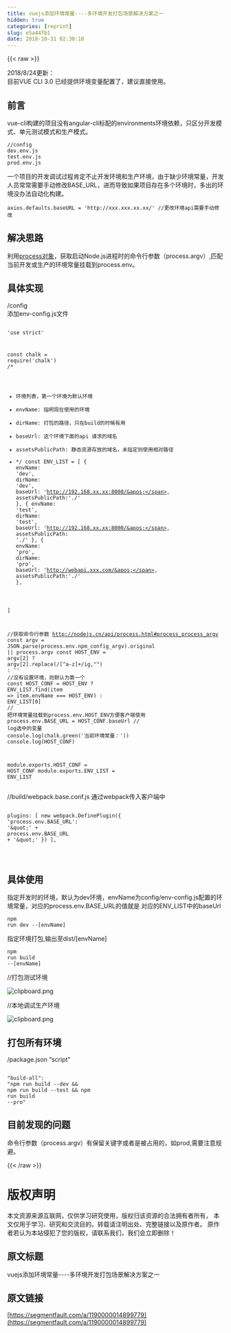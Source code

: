 ```yaml
---
title: vuejs添加环境常量----多环境开发打包场景解决方案之一
hidden: true
categories: [reprint]
slug: e5a44fb1
date: 2018-10-31 02:30:10
---
```


{{< raw >}}
<p>2018/8/24&#x66F4;&#x65B0;&#xFF1A;<br>&#x76EE;&#x524D;VUE CLI 3.0 &#x5DF2;&#x7ECF;&#x63D0;&#x4F9B;&#x73AF;&#x5883;&#x53D8;&#x91CF;&#x914D;&#x7F6E;&#x4E86;&#xFF0C;&#x5EFA;&#x8BAE;&#x76F4;&#x63A5;&#x4F7F;&#x7528;&#x3002;</p><h2 id="articleHeader0">&#x524D;&#x8A00;</h2><p>vue-cli&#x6784;&#x5EFA;&#x7684;&#x9879;&#x76EE;&#x6CA1;&#x6709;angular-cli&#x6807;&#x914D;&#x7684;environments&#x73AF;&#x5883;&#x4F9D;&#x8D56;&#xFF0C;&#x53EA;&#x533A;&#x5206;&#x5F00;&#x53D1;&#x6A21;&#x5F0F;&#x3001;&#x5355;&#x5143;&#x6D4B;&#x8BD5;&#x6A21;&#x5F0F;&#x548C;&#x751F;&#x4EA7;&#x6A21;&#x5F0F;&#x3002;</p><div class="widget-codetool" style="display:none"><div class="widget-codetool--inner"><span class="selectCode code-tool" data-toggle="tooltip" data-placement="top" title="" data-original-title="&#x5168;&#x9009;"></span> <span type="button" class="copyCode code-tool" data-toggle="tooltip" data-placement="top" data-clipboard-text="//config
dev.env.js
test.env.js
prod.env.js" title="" data-original-title="&#x590D;&#x5236;"></span> <span type="button" class="saveToNote code-tool" data-toggle="tooltip" data-placement="top" title="" data-original-title="&#x653E;&#x8FDB;&#x7B14;&#x8BB0;"></span></div></div><pre class="hljs stylus"><code><span class="hljs-comment">//config</span>
dev<span class="hljs-selector-class">.env</span><span class="hljs-selector-class">.js</span>
test<span class="hljs-selector-class">.env</span><span class="hljs-selector-class">.js</span>
prod<span class="hljs-selector-class">.env</span><span class="hljs-selector-class">.js</span></code></pre><p>&#x4E00;&#x4E2A;&#x9879;&#x76EE;&#x7684;&#x5F00;&#x53D1;&#x8C03;&#x8BD5;&#x8FC7;&#x7A0B;&#x80AF;&#x5B9A;&#x4E0D;&#x6B62;&#x5F00;&#x53D1;&#x73AF;&#x5883;&#x548C;&#x751F;&#x4EA7;&#x73AF;&#x5883;&#xFF0C;&#x7531;&#x4E8E;&#x7F3A;&#x5C11;&#x73AF;&#x5883;&#x5E38;&#x91CF;&#xFF0C;&#x5F00;&#x53D1;&#x4EBA;&#x5458;&#x5E38;&#x5E38;&#x9700;&#x8981;&#x624B;&#x52A8;&#x4FEE;&#x6539;BASE_URL&#xFF0C;&#x8FDB;&#x800C;&#x5BFC;&#x81F4;&#x5982;&#x679C;&#x9879;&#x76EE;&#x5B58;&#x5728;&#x591A;&#x4E2A;&#x73AF;&#x5883;&#x65F6;&#xFF0C;&#x591A;&#x51FA;&#x7684;&#x73AF;&#x5883;&#x6CA1;&#x529E;&#x6CD5;&#x81EA;&#x52A8;&#x5316;&#x6784;&#x5EFA;&#x3002;</p><div class="widget-codetool" style="display:none"><div class="widget-codetool--inner"><span class="selectCode code-tool" data-toggle="tooltip" data-placement="top" title="" data-original-title="&#x5168;&#x9009;"></span> <span type="button" class="copyCode code-tool" data-toggle="tooltip" data-placement="top" data-clipboard-text="axios.defaults.baseURL = &apos;http://xxx.xxx.xx.xx/&apos; //&#x66F4;&#x6539;&#x73AF;&#x5883;api&#x9700;&#x8981;&#x624B;&#x52A8;&#x4FEE;&#x6539;" title="" data-original-title="&#x590D;&#x5236;"></span> <span type="button" class="saveToNote code-tool" data-toggle="tooltip" data-placement="top" title="" data-original-title="&#x653E;&#x8FDB;&#x7B14;&#x8BB0;"></span></div></div><pre class="hljs stylus"><code style="word-break:break-word;white-space:initial">axios<span class="hljs-selector-class">.defaults</span><span class="hljs-selector-class">.baseURL</span> = <span class="hljs-string">&apos;http://xxx.xxx.xx.xx/&apos;</span> <span class="hljs-comment">//&#x66F4;&#x6539;&#x73AF;&#x5883;api&#x9700;&#x8981;&#x624B;&#x52A8;&#x4FEE;&#x6539;</span></code></pre><h2 id="articleHeader1">&#x89E3;&#x51B3;&#x601D;&#x8DEF;</h2><p>&#x5229;&#x7528;<a href="http://nodejs.cn/api/process.html" rel="nofollow noreferrer" target="_blank">process&#x5BF9;&#x8C61;</a>&#xFF0C;&#x83B7;&#x53D6;&#x542F;&#x52A8;Node.js&#x8FDB;&#x7A0B;&#x65F6;&#x7684;&#x547D;&#x4EE4;&#x884C;&#x53C2;&#x6570;&#xFF08;process.argv&#xFF09;,&#x5339;&#x914D;&#x5F53;&#x524D;&#x5F00;&#x53D1;&#x6216;&#x751F;&#x4EA7;&#x7684;&#x73AF;&#x5883;&#x5E38;&#x91CF;&#x6302;&#x8F7D;&#x5230;process.env&#x3002;</p><h2 id="articleHeader2">&#x5177;&#x4F53;&#x5B9E;&#x73B0;</h2><p>/config<br>&#x6DFB;&#x52A0;env-config.js&#x6587;&#x4EF6;</p><div class="widget-codetool" style="display:none"><div class="widget-codetool--inner"><span class="selectCode code-tool" data-toggle="tooltip" data-placement="top" title="" data-original-title="&#x5168;&#x9009;"></span> <span type="button" class="copyCode code-tool" data-toggle="tooltip" data-placement="top" data-clipboard-text="
&apos;use strict&apos;

const chalk = require(&apos;chalk&apos;)
/*
* &#x73AF;&#x5883;&#x5217;&#x8868;&#xFF0C;&#x7B2C;&#x4E00;&#x4E2A;&#x73AF;&#x5883;&#x4E3A;&#x9ED8;&#x8BA4;&#x73AF;&#x5883;
* envName: &#x6307;&#x660E;&#x73B0;&#x5728;&#x4F7F;&#x7528;&#x7684;&#x73AF;&#x5883;
* dirName: &#x6253;&#x5305;&#x7684;&#x8DEF;&#x5F84;&#xFF0C;&#x53EA;&#x5728;build&#x7684;&#x65F6;&#x5019;&#x6709;&#x7528;
* baseUrl: &#x8FD9;&#x4E2A;&#x73AF;&#x5883;&#x4E0B;&#x9762;&#x7684;api &#x8BF7;&#x6C42;&#x7684;&#x57DF;&#x540D;
* assetsPublicPath: &#x9759;&#x6001;&#x8D44;&#x6E90;&#x5B58;&#x653E;&#x7684;&#x57DF;&#x540D;&#xFF0C;&#x672A;&#x6307;&#x5B9A;&#x5219;&#x4F7F;&#x7528;&#x76F8;&#x5BF9;&#x8DEF;&#x5F84;
* */
const ENV_LIST = [
    {
        envName: &apos;dev&apos;,
        dirName: &apos;dev&apos;,
        baseUrl: &apos;http://192.168.xx.xx:8000/&apos;,
        assetsPublicPath:&apos;./&apos;
    },
    {
        envName: &apos;test&apos;,
        dirName: &apos;test&apos;,
        baseUrl: &apos;http://192.168.xx.xx:8000/&apos;,
        assetsPublicPath: &apos;./&apos;
    },
    {
        envName: &apos;pro&apos;,
        dirName: &apos;pro&apos;,
        baseUrl: &apos;http://webapi.xxx.com/&apos;,
        assetsPublicPath:&apos;./&apos;
    },

]

//&#x83B7;&#x53D6;&#x547D;&#x4EE4;&#x884C;&#x53C2;&#x6570; http://nodejs.cn/api/process.html#process_process_argv
const argv = JSON.parse(process.env.npm_config_argv).original || process.argv
const HOST_ENV = argv[2] ? argv[2].replace(/[^a-z]+/ig,&quot;&quot;) : &apos;&apos;
//&#x6CA1;&#x6709;&#x8BBE;&#x7F6E;&#x73AF;&#x5883;&#xFF0C;&#x5219;&#x9ED8;&#x8BA4;&#x4E3A;&#x7B2C;&#x4E00;&#x4E2A;
const HOST_CONF = HOST_ENV  ? ENV_LIST.find(item =&gt; item.envName === HOST_ENV) : ENV_LIST[0] 
// &#x628A;&#x73AF;&#x5883;&#x5E38;&#x91CF;&#x6302;&#x8F7D;&#x5230;process.env.HOST_ENV&#x65B9;&#x4FBF;&#x5BA2;&#x6237;&#x7AEF;&#x4F7F;&#x7528;
process.env.BASE_URL = HOST_CONF.baseUrl
// log&#x9009;&#x4E2D;&#x7684;&#x53D8;&#x91CF;
console.log(chalk.green(&apos;&#x5F53;&#x524D;&#x73AF;&#x5883;&#x5E38;&#x91CF;&#xFF1A;&apos;))
console.log(HOST_CONF)

module.exports.HOST_CONF = HOST_CONF
module.exports.ENV_LIST = ENV_LIST" title="" data-original-title="&#x590D;&#x5236;"></span> <span type="button" class="saveToNote code-tool" data-toggle="tooltip" data-placement="top" title="" data-original-title="&#x653E;&#x8FDB;&#x7B14;&#x8BB0;"></span></div></div><pre class="hljs javascript"><code><span class="hljs-meta">
&apos;use strict&apos;</span>

<span class="hljs-keyword">const</span> chalk = <span class="hljs-built_in">require</span>(<span class="hljs-string">&apos;chalk&apos;</span>)
<span class="hljs-comment">/*
* &#x73AF;&#x5883;&#x5217;&#x8868;&#xFF0C;&#x7B2C;&#x4E00;&#x4E2A;&#x73AF;&#x5883;&#x4E3A;&#x9ED8;&#x8BA4;&#x73AF;&#x5883;
* envName: &#x6307;&#x660E;&#x73B0;&#x5728;&#x4F7F;&#x7528;&#x7684;&#x73AF;&#x5883;
* dirName: &#x6253;&#x5305;&#x7684;&#x8DEF;&#x5F84;&#xFF0C;&#x53EA;&#x5728;build&#x7684;&#x65F6;&#x5019;&#x6709;&#x7528;
* baseUrl: &#x8FD9;&#x4E2A;&#x73AF;&#x5883;&#x4E0B;&#x9762;&#x7684;api &#x8BF7;&#x6C42;&#x7684;&#x57DF;&#x540D;
* assetsPublicPath: &#x9759;&#x6001;&#x8D44;&#x6E90;&#x5B58;&#x653E;&#x7684;&#x57DF;&#x540D;&#xFF0C;&#x672A;&#x6307;&#x5B9A;&#x5219;&#x4F7F;&#x7528;&#x76F8;&#x5BF9;&#x8DEF;&#x5F84;
* */</span>
<span class="hljs-keyword">const</span> ENV_LIST = [
    {
        <span class="hljs-attr">envName</span>: <span class="hljs-string">&apos;dev&apos;</span>,
        <span class="hljs-attr">dirName</span>: <span class="hljs-string">&apos;dev&apos;</span>,
        <span class="hljs-attr">baseUrl</span>: <span class="hljs-string">&apos;http://192.168.xx.xx:8000/&apos;</span>,
        <span class="hljs-attr">assetsPublicPath</span>:<span class="hljs-string">&apos;./&apos;</span>
    },
    {
        <span class="hljs-attr">envName</span>: <span class="hljs-string">&apos;test&apos;</span>,
        <span class="hljs-attr">dirName</span>: <span class="hljs-string">&apos;test&apos;</span>,
        <span class="hljs-attr">baseUrl</span>: <span class="hljs-string">&apos;http://192.168.xx.xx:8000/&apos;</span>,
        <span class="hljs-attr">assetsPublicPath</span>: <span class="hljs-string">&apos;./&apos;</span>
    },
    {
        <span class="hljs-attr">envName</span>: <span class="hljs-string">&apos;pro&apos;</span>,
        <span class="hljs-attr">dirName</span>: <span class="hljs-string">&apos;pro&apos;</span>,
        <span class="hljs-attr">baseUrl</span>: <span class="hljs-string">&apos;http://webapi.xxx.com/&apos;</span>,
        <span class="hljs-attr">assetsPublicPath</span>:<span class="hljs-string">&apos;./&apos;</span>
    },

]

<span class="hljs-comment">//&#x83B7;&#x53D6;&#x547D;&#x4EE4;&#x884C;&#x53C2;&#x6570; http://nodejs.cn/api/process.html#process_process_argv</span>
<span class="hljs-keyword">const</span> argv = <span class="hljs-built_in">JSON</span>.parse(process.env.npm_config_argv).original || process.argv
<span class="hljs-keyword">const</span> HOST_ENV = argv[<span class="hljs-number">2</span>] ? argv[<span class="hljs-number">2</span>].replace(<span class="hljs-regexp">/[^a-z]+/ig</span>,<span class="hljs-string">&quot;&quot;</span>) : <span class="hljs-string">&apos;&apos;</span>
<span class="hljs-comment">//&#x6CA1;&#x6709;&#x8BBE;&#x7F6E;&#x73AF;&#x5883;&#xFF0C;&#x5219;&#x9ED8;&#x8BA4;&#x4E3A;&#x7B2C;&#x4E00;&#x4E2A;</span>
<span class="hljs-keyword">const</span> HOST_CONF = HOST_ENV  ? ENV_LIST.find(<span class="hljs-function"><span class="hljs-params">item</span> =&gt;</span> item.envName === HOST_ENV) : ENV_LIST[<span class="hljs-number">0</span>] 
<span class="hljs-comment">// &#x628A;&#x73AF;&#x5883;&#x5E38;&#x91CF;&#x6302;&#x8F7D;&#x5230;process.env.HOST_ENV&#x65B9;&#x4FBF;&#x5BA2;&#x6237;&#x7AEF;&#x4F7F;&#x7528;</span>
process.env.BASE_URL = HOST_CONF.baseUrl
<span class="hljs-comment">// log&#x9009;&#x4E2D;&#x7684;&#x53D8;&#x91CF;</span>
<span class="hljs-built_in">console</span>.log(chalk.green(<span class="hljs-string">&apos;&#x5F53;&#x524D;&#x73AF;&#x5883;&#x5E38;&#x91CF;&#xFF1A;&apos;</span>))
<span class="hljs-built_in">console</span>.log(HOST_CONF)

<span class="hljs-built_in">module</span>.exports.HOST_CONF = HOST_CONF
<span class="hljs-built_in">module</span>.exports.ENV_LIST = ENV_LIST</code></pre><p>//build/webpack.base.conf.js &#x901A;&#x8FC7;webpack&#x4F20;&#x5165;&#x5BA2;&#x6237;&#x7AEF;&#x4E2D;</p><div class="widget-codetool" style="display:none"><div class="widget-codetool--inner"><span class="selectCode code-tool" data-toggle="tooltip" data-placement="top" title="" data-original-title="&#x5168;&#x9009;"></span> <span type="button" class="copyCode code-tool" data-toggle="tooltip" data-placement="top" data-clipboard-text="  plugins: [
    new webpack.DefinePlugin({
      &apos;process.env.BASE_URL&apos;: &apos;\&quot;&apos; + process.env.BASE_URL + &apos;\&quot;&apos;
    })
  ],

" title="" data-original-title="&#x590D;&#x5236;"></span> <span type="button" class="saveToNote code-tool" data-toggle="tooltip" data-placement="top" title="" data-original-title="&#x653E;&#x8FDB;&#x7B14;&#x8BB0;"></span></div></div><pre class="hljs stylus"><code>  plugins: [
    new webpack.DefinePlugin({
      <span class="hljs-string">&apos;process.env.BASE_URL&apos;</span>: <span class="hljs-string">&apos;\&quot;&apos;</span> + process<span class="hljs-selector-class">.env</span><span class="hljs-selector-class">.BASE_URL</span> + <span class="hljs-string">&apos;\&quot;&apos;</span>
    })
  ],

</code></pre><h2 id="articleHeader3">&#x5177;&#x4F53;&#x4F7F;&#x7528;</h2><p>&#x6307;&#x5B9A;&#x5F00;&#x53D1;&#x65F6;&#x7684;&#x73AF;&#x5883;&#xFF0C;&#x9ED8;&#x8BA4;&#x4E3A;dev&#x73AF;&#x5883;&#xFF0C;envName&#x4E3A;config/env-config.js&#x914D;&#x7F6E;&#x7684;&#x73AF;&#x5883;&#x5E38;&#x91CF;&#xFF0C;&#x5BF9;&#x5E94;&#x7684;process.env.BASE_URL&#x7684;&#x503C;&#x5C31;&#x662F; &#x5BF9;&#x5E94;&#x7684;ENV_LIST&#x4E2D;&#x7684;baseUrl</p><div class="widget-codetool" style="display:none"><div class="widget-codetool--inner"><span class="selectCode code-tool" data-toggle="tooltip" data-placement="top" title="" data-original-title="&#x5168;&#x9009;"></span> <span type="button" class="copyCode code-tool" data-toggle="tooltip" data-placement="top" data-clipboard-text="npm run dev --[envName]
" title="" data-original-title="&#x590D;&#x5236;"></span> <span type="button" class="saveToNote code-tool" data-toggle="tooltip" data-placement="top" title="" data-original-title="&#x653E;&#x8FDB;&#x7B14;&#x8BB0;"></span></div></div><pre class="hljs dockerfile"><code>npm <span class="hljs-keyword">run</span><span class="bash"> dev --[envName]
</span></code></pre><p>&#x6307;&#x5B9A;&#x73AF;&#x5883;&#x6253;&#x5305;,&#x8F93;&#x51FA;&#x81F3;dist/[envName]</p><div class="widget-codetool" style="display:none"><div class="widget-codetool--inner"><span class="selectCode code-tool" data-toggle="tooltip" data-placement="top" title="" data-original-title="&#x5168;&#x9009;"></span> <span type="button" class="copyCode code-tool" data-toggle="tooltip" data-placement="top" data-clipboard-text="npm run build --[envName]
" title="" data-original-title="&#x590D;&#x5236;"></span> <span type="button" class="saveToNote code-tool" data-toggle="tooltip" data-placement="top" title="" data-original-title="&#x653E;&#x8FDB;&#x7B14;&#x8BB0;"></span></div></div><pre class="hljs dockerfile"><code>npm <span class="hljs-keyword">run</span><span class="bash"> build --[envName]
</span></code></pre><p>//&#x6253;&#x5305;&#x6D4B;&#x8BD5;&#x73AF;&#x5883;</p><p><span class="img-wrap"><img data-src="/img/bVbaGn7?w=597&amp;h=208" src="https://static.alili.tech/img/bVbaGn7?w=597&amp;h=208" alt="clipboard.png" title="clipboard.png" style="cursor:pointer;display:inline"></span></p><p>//&#x672C;&#x5730;&#x8C03;&#x8BD5;&#x751F;&#x4EA7;&#x73AF;&#x5883;</p><p><span class="img-wrap"><img data-src="/img/bVbaGiR?w=581&amp;h=278" src="https://static.alili.tech/img/bVbaGiR?w=581&amp;h=278" alt="clipboard.png" title="clipboard.png" style="cursor:pointer;display:inline"></span></p><h2 id="articleHeader4">&#x6253;&#x5305;&#x6240;&#x6709;&#x73AF;&#x5883;</h2><p>/package.json &#x201C;script&quot;</p><div class="widget-codetool" style="display:none"><div class="widget-codetool--inner"><span class="selectCode code-tool" data-toggle="tooltip" data-placement="top" title="" data-original-title="&#x5168;&#x9009;"></span> <span type="button" class="copyCode code-tool" data-toggle="tooltip" data-placement="top" data-clipboard-text=" &quot;build-all&quot;: &quot;npm run build --dev &amp;&amp; npm run build --test &amp;&amp; npm run build --pro&quot;
" title="" data-original-title="&#x590D;&#x5236;"></span> <span type="button" class="saveToNote code-tool" data-toggle="tooltip" data-placement="top" title="" data-original-title="&#x653E;&#x8FDB;&#x7B14;&#x8BB0;"></span></div></div><pre class="hljs n1ql"><code> &quot;<span class="hljs-keyword">build</span>-<span class="hljs-keyword">all</span><span class="hljs-string">&quot;: &quot;</span>npm run <span class="hljs-keyword">build</span> --dev &amp;&amp; npm run <span class="hljs-keyword">build</span> --test &amp;&amp; npm run <span class="hljs-keyword">build</span> --pro<span class="hljs-string">&quot;
</span></code></pre><h2 id="articleHeader5">&#x76EE;&#x524D;&#x53D1;&#x73B0;&#x7684;&#x95EE;&#x9898;</h2><p>&#x547D;&#x4EE4;&#x884C;&#x53C2;&#x6570;&#xFF08;process.argv&#xFF09;&#x6709;&#x4FDD;&#x7559;&#x5173;&#x952E;&#x5B57;&#x6216;&#x8005;&#x662F;&#x88AB;&#x5360;&#x7528;&#x7684;&#xFF0C;&#x5982;prod,&#x9700;&#x8981;&#x6CE8;&#x610F;&#x89C4;&#x907F;&#x3002;</p>
{{< /raw >}}

# 版权声明
本文资源来源互联网，仅供学习研究使用，版权归该资源的合法拥有者所有，
本文仅用于学习、研究和交流目的。转载请注明出处、完整链接以及原作者。
原作者若认为本站侵犯了您的版权，请联系我们，我们会立即删除！

## 原文标题
vuejs添加环境常量----多环境开发打包场景解决方案之一

## 原文链接
[https://segmentfault.com/a/1190000014899779](https://segmentfault.com/a/1190000014899779)

